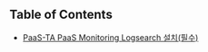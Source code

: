 ## Table of Contents

- [PaaS-TA PaaS Monitoring Logsearch 설치(필수)](https://github.com/PaaS-TA/Guide/blob/working-5.5/service-guide/monitoring/PAAS-TA_MONITORING_LOGSEARCH_INSTALL.md)
